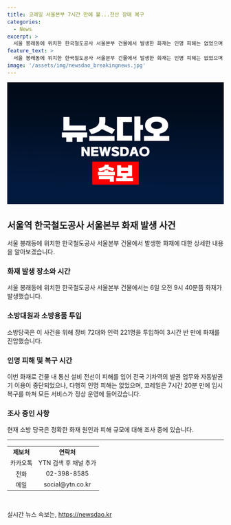 ```yaml
---
title: 코레일 서울본부 7시간 만에 불...전산 장애 복구
categories:
  - News
excerpt: >
  서울 봉래동에 위치한 한국철도공사 서울본부 건물에서 발생한 화재는 인명 피해는 없었으며, 3시간 반 만에 소방당국이 72대의 장비와 221명의 인력을 동원하여 불을 진압했습니다. 화재로 인해 전국 기차역의 발권 업무와 자동발권기 이용이 중단되었지만, 코레일은 7시간 20분 만에 모든 서비스를 정상화했습니다. 현재 소방은 화재 원인과 피해 규모를 조사 중이며, 채널 추가 [전화] 02-398-8585 [메일] social@ytn.co.kr
feature_text: >
  서울 봉래동에 위치한 한국철도공사 서울본부 건물에서 발생한 화재는 인명 피해는 없었으며, 3시간 반 만에 소방당국이 72대의 장비와 221명의 인력을 동원하여 불을 진압했습니다. 화재로 인해 전국 기차역의 발권 업무와 자동발권기 이용이 중단되었지만, 코레일은 7시간 20분 만에 모든 서비스를 정상화했습니다. 현재 소방은 화재 원인과 피해 규모를 조사 중이며, 채널 추가 [전화] 02-398-8585 [메일] social@ytn.co.kr
image: '/assets/img/newsdao_breakingnews.jpg'
---
```


<p><img src="/assets/img/newsdao_breakingnews.jpg" alt="bookingtag 속보" /></p>

<h2 data-ke-size="size26">서울역 한국철도공사 서울본부 화재 발생 사건</h2>

<p data-ke-size="size16">서울 봉래동에 위치한 한국철도공사 서울본부 건물에서 발생한 화재에 대한 상세한 내용을 알아보겠습니다. </p>

<h3><b>화재 발생 장소와 시간</b></h3>

<p data-ke-size="size16">서울 봉래동에 위치한 한국철도공사 서울본부 건물에서는 6일 오전 9시 40분쯤 화재가 발생했습니다. </p>

<h3><b>소방대원과 소방용품 투입</b></h3>

<p data-ke-size="size16">소방당국은 이 사건을 위해 장비 72대와 인력 221명을 투입하여 3시간 반 만에 화재를 진압했습니다. </p>

<h3><b>인명 피해 및 복구 시간</b></h3>

<p data-ke-size="size16">이번 화재로 건물 내 통신 설비 전선이 피해를 입어 전국 기차역의 발권 업무와 자동발권기 이용이 중단되었으나, 다행히 인명 피해는 없었으며, 코레일은 7시간 20분 만에 임시 복구를 마쳐 모든 서비스가 정상 운영에 들어갔습니다. </p>

<h3><b>조사 중인 사항</b></h3>

<p data-ke-size="size16">현재 소방 당국은 정확한 화재 원인과 피해 규모에 대해 조사 중에 있습니다. </p>

<hr>

<table>
  <tbody>
    <tr><td style="text-align: center; height: 17px;"><b>제보처</b></td><td style="text-align: center; height: 17px;"><b>연락처</b></td></tr>
    <tr><td style="text-align: center; height: 17px;">카카오톡</td><td style="text-align: center; height: 17px;">YTN 검색 후 채널 추가</td></tr>
    <tr><td style="text-align: center; height: 17px;">전화</td><td style="text-align: center; height: 17px;">02-398-8585</td></tr>
    <tr><td style="text-align: center; height: 17px;">메일</td><td style="text-align: center; height: 17px;">social@ytn.co.kr</td></tr>
  </tbody>
</table>

<p data-ke-size="size16">&nbsp;</p>
실시간 뉴스 속보는, <a href="https://newsdao.kr" rel="dofollow">https://newsdao.kr</a>


